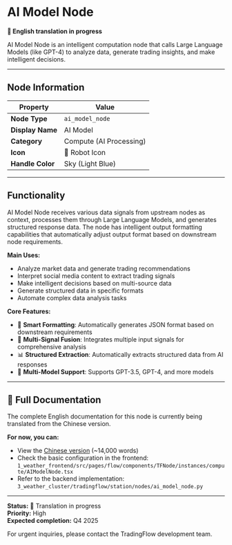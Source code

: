 # AI Model Node

**🔄 English translation in progress**

AI Model Node is an intelligent computation node that calls Large Language Models (like GPT-4) to analyze data, generate trading insights, and make intelligent decisions.

---

## Node Information

| Property | Value |
|----------|-------|
| **Node Type** | `ai_model_node` |
| **Display Name** | AI Model |
| **Category** | Compute (AI Processing) |
| **Icon** | 🤖 Robot Icon |
| **Handle Color** | Sky (Light Blue) |

---

## Functionality

AI Model Node receives various data signals from upstream nodes as context, processes them through Large Language Models, and generates structured response data. The node has intelligent output formatting capabilities that automatically adjust output format based on downstream node requirements.

**Main Uses:**
- Analyze market data and generate trading recommendations
- Interpret social media content to extract trading signals
- Make intelligent decisions based on multi-source data
- Generate structured data in specific formats
- Automate complex data analysis tasks

**Core Features:**
- 🎯 **Smart Formatting**: Automatically generates JSON format based on downstream requirements
- 🔗 **Multi-Signal Fusion**: Integrates multiple input signals for comprehensive analysis
- 📊 **Structured Extraction**: Automatically extracts structured data from AI responses
- 🤖 **Multi-Model Support**: Supports GPT-3.5, GPT-4, and more models

---

## 📖 Full Documentation

The complete English documentation for this node is currently being translated from the Chinese version.

**For now, you can:**
- View the [Chinese version](../../zh/node-details/ai-model-node.md) (~14,000 words)
- Check the basic configuration in the frontend: `1_weather_frontend/src/pages/flow/components/TFNode/instances/compute/AIModelNode.tsx`
- Refer to the backend implementation: `3_weather_cluster/tradingflow/station/nodes/ai_model_node.py`

---

**Status:** 🔄 Translation in progress  
**Priority:** High  
**Expected completion:** Q4 2025

For urgent inquiries, please contact the TradingFlow development team.
